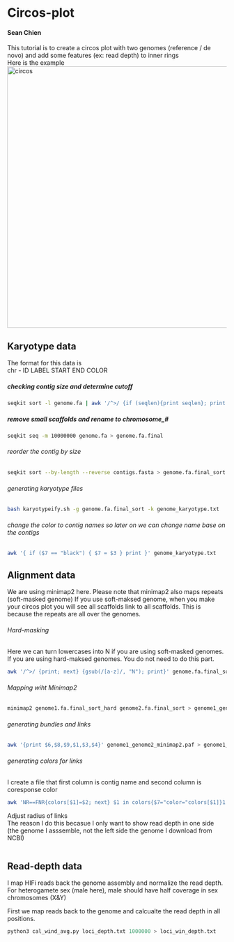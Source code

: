 # Circos-plot
#### Sean Chien
This tutorial is to create a circos plot with two genomes (reference / de novo) and add some features (ex: read depth) to inner rings \
Here is the example \
<img src="https://github.com/user-attachments/assets/4d534f6c-6b25-4a8f-bd0a-668e0f51324f" alt="circos" width="600" height="600">
## Karyotype data
The format for this data is \
chr - ID LABEL START END COLOR

##### checking contig size and determine cutoff
```bash
seqkit sort -l genome.fa | awk '/^>/ {if (seqlen){print seqlen}; print ;seqlen=0;next; } { seqlen += length($0)}END{print seqlen}' 
```

##### remove small scaffolds and rename to chromosome_#
```bash
seqkit seq -m 10000000 genome.fa > genome.fa.final
```

###### reorder the contig by size
```bash
seqkit sort --by-length --reverse contigs.fasta > genome.fa.final_sort
```

###### generating karyotype files
```bash
bash karyotypeify.sh -g genome.fa.final_sort -k genome_karyotype.txt
```
###### change the color to contig names so later on we can change name base on the contigs
```bash
awk '{ if ($7 == "black") { $7 = $3 } print }' genome_karyotype.txt
```

## Alignment data
We are using minimap2 here. Please note that minimap2 also maps repeats (soft-masked genome)
If you use soft-maksed genome, when you make your circos plot you will see all scaffolds link to all scaffolds.
This is because the repeats are all over the genomes.

###### Hard-masking 
Here we can turn lowercases into N if you are using soft-masked genomes. 
If you are using hard-maksed genomes. You do not need to do this part. 
```bash
awk '/^>/ {print; next} {gsub(/[a-z]/, "N"); print}' genome.fa.final_sort > genome.fa.final_sort_hard
```

###### Mapping wiht Minimap2
```bash
minimap2 genome1.fa.final_sort_hard genome2.fa.final_sort > genome1_genome2_minimap2.paf &
```

###### generating bundles and links
```bash
awk '{print $6,$8,$9,$1,$3,$4}' genome1_genome2_minimap2.paf > genome1_genome2.tsv
```
###### generating colors for links 
I create a file that first column is contig name and second column is coresponse color 

```bash
awk 'NR==FNR{colors[$1]=$2; next} $1 in colors{$7="color="colors[$1]}1' contig_color.txt genome1_genome2.tsv > genome1_genom2.tsv_color
```

Adjust radius of links  
The reason I do this becasue I only want to show read depth in one side (the genome I asssemble, not the left side the genome I download from NCBI)


```bash


```

## Read-depth data

I map HIFi reads back the genome assembly and normalize the read depth. 
For heterogamete sex (male here), male should have half coverage in sex chromosomes (X&Y)

First we map reads back to the genome and calcualte the read depth in all positions. 




```python
python3 cal_wind_avg.py loci_depth.txt 1000000 > loci_win_depth.txt
```




